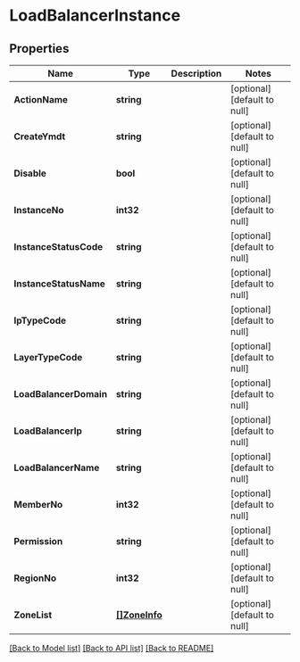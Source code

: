 # LoadBalancerInstance

## Properties
Name | Type | Description | Notes
------------ | ------------- | ------------- | -------------
**ActionName** | **string** |  | [optional] [default to null]
**CreateYmdt** | **string** |  | [optional] [default to null]
**Disable** | **bool** |  | [optional] [default to null]
**InstanceNo** | **int32** |  | [optional] [default to null]
**InstanceStatusCode** | **string** |  | [optional] [default to null]
**InstanceStatusName** | **string** |  | [optional] [default to null]
**IpTypeCode** | **string** |  | [optional] [default to null]
**LayerTypeCode** | **string** |  | [optional] [default to null]
**LoadBalancerDomain** | **string** |  | [optional] [default to null]
**LoadBalancerIp** | **string** |  | [optional] [default to null]
**LoadBalancerName** | **string** |  | [optional] [default to null]
**MemberNo** | **int32** |  | [optional] [default to null]
**Permission** | **string** |  | [optional] [default to null]
**RegionNo** | **int32** |  | [optional] [default to null]
**ZoneList** | [**[]ZoneInfo**](ZoneInfo.md) |  | [optional] [default to null]

[[Back to Model list]](../README.md#documentation-for-models) [[Back to API list]](../README.md#documentation-for-api-endpoints) [[Back to README]](../README.md)


